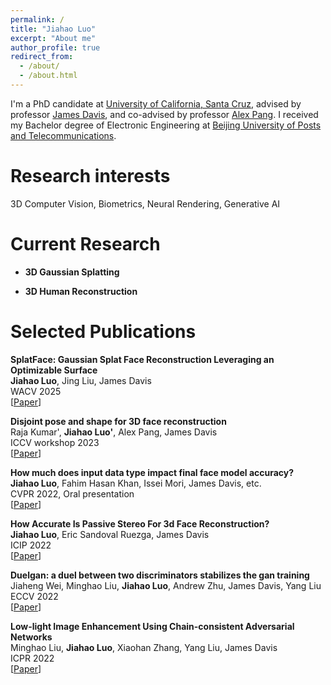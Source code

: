 ```yaml
---
permalink: /
title: "Jiahao Luo"
excerpt: "About me"
author_profile: true
redirect_from: 
  - /about/
  - /about.html
---
```


I'm a PhD candidate at [University of California, Santa Cruz](https://www.ucsc.edu/), advised by professor [James Davis](https://users.soe.ucsc.edu/~davis/), and co-advised by professor [Alex Pang](https://users.soe.ucsc.edu/~pang/). I received my Bachelor degree of Electronic Engineering at [Beijing University of Posts and Telecommunications](https://en.wikipedia.org/wiki/Beijing_University_of_Posts_and_Telecommunications).

Research interests
======
3D Computer Vision, Biometrics, Neural Rendering, Generative AI

Current Research
======

* **3D Gaussian Splatting** <br /> 

* **3D Human Reconstruction** <br /> 

Selected Publications
======

**SplatFace: Gaussian Splat Face Reconstruction Leveraging an Optimizable Surface**  <br /> 
**Jiahao Luo**, Jing Liu, James Davis  <br /> 
WACV 2025 <br /> 
\[[Paper](https://arxiv.org/pdf/2403.18784.pdf)\]

**Disjoint pose and shape for 3D face reconstruction**  <br /> 
Raja Kumar', **Jiahao Luo'**, Alex Pang, James Davis  <br /> 
ICCV workshop 2023 <br /> 
\[[Paper](https://openaccess.thecvf.com/content/ICCV2023W/AMFG/papers/Kumar_Disjoint_Pose_and_Shape_for_3D_Face_Reconstruction_ICCVW_2023_paper.pdf)\]

**How much does input data type impact final face model accuracy?**  <br /> 
**Jiahao Luo**, Fahim Hasan Khan, Issei Mori, James Davis, etc.  <br /> 
CVPR 2022, Oral presentation <br /> 
\[[Paper](https://openaccess.thecvf.com/content/CVPR2022/papers/Luo_How_Much_Does_Input_Data_Type_Impact_Final_Face_Model_CVPR_2022_paper.pdf)\]

**How Accurate Is Passive Stereo For 3d Face Reconstruction?**  <br /> 
**Jiahao Luo**, Eric Sandoval Ruezga, James Davis  <br /> 
ICIP 2022 <br /> 
\[[Paper](https://ieeexplore.ieee.org/abstract/document/9898004/)\]

**Duelgan: a duel between two discriminators stabilizes the gan training**  <br /> 
Jiaheng Wei, Minghao Liu, **Jiahao Luo**, Andrew Zhu, James Davis, Yang Liu  <br /> 
ECCV 2022 <br /> 
\[[Paper](https://arxiv.org/pdf/2101.07524.pdf)\]

**Low-light Image Enhancement Using Chain-consistent Adversarial Networks**  <br /> 
Minghao Liu, **Jiahao Luo**, Xiaohan Zhang, Yang Liu, James Davis  <br /> 
ICPR 2022 <br /> 
\[[Paper](https://ieeexplore.ieee.org/abstract/document/9956704/)\]



<!-- Getting started
======
1. Register a GitHub account if you don't have one and confirm your e-mail (required!)
1. Fork [this repository](https://github.com/academicpages/academicpages.github.io) by clicking the "fork" button in the top right. 
1. Go to the repository's settings (rightmost item in the tabs that start with "Code", should be below "Unwatch"). Rename the repository "[your GitHub username].github.io", which will also be your website's URL.
1. Set site-wide configuration and create content & metadata (see below -- also see [this set of diffs](http://archive.is/3TPas) showing what files were changed to set up [an example site](https://getorg-testacct.github.io) for a user with the username "getorg-testacct")
1. Upload any files (like PDFs, .zip files, etc.) to the files/ directory. They will appear at https://[your GitHub username].github.io/files/example.pdf.  
1. Check status by going to the repository settings, in the "GitHub pages" section

Site-wide configuration
------
The main configuration file for the site is in the base directory in [_config.yml](https://github.com/academicpages/academicpages.github.io/blob/master/_config.yml), which defines the content in the sidebars and other site-wide features. You will need to replace the default variables with ones about yourself and your site's github repository. The configuration file for the top menu is in [_data/navigation.yml](https://github.com/academicpages/academicpages.github.io/blob/master/_data/navigation.yml). For example, if you don't have a portfolio or blog posts, you can remove those items from that navigation.yml file to remove them from the header. 

Create content & metadata
------
For site content, there is one markdown file for each type of content, which are stored in directories like _publications, _talks, _posts, _teaching, or _pages. For example, each talk is a markdown file in the [_talks directory](https://github.com/academicpages/academicpages.github.io/tree/master/_talks). At the top of each markdown file is structured data in YAML about the talk, which the theme will parse to do lots of cool stuff. The same structured data about a talk is used to generate the list of talks on the [Talks page](https://academicpages.github.io/talks), each [individual page](https://academicpages.github.io/talks/2012-03-01-talk-1) for specific talks, the talks section for the [CV page](https://academicpages.github.io/cv), and the [map of places you've given a talk](https://academicpages.github.io/talkmap.html) (if you run this [python file](https://github.com/academicpages/academicpages.github.io/blob/master/talkmap.py) or [Jupyter notebook](https://github.com/academicpages/academicpages.github.io/blob/master/talkmap.ipynb), which creates the HTML for the map based on the contents of the _talks directory).

**Markdown generator**

I have also created [a set of Jupyter notebooks](https://github.com/academicpages/academicpages.github.io/tree/master/markdown_generator
) that converts a CSV containing structured data about talks or presentations into individual markdown files that will be properly formatted for the academicpages template. The sample CSVs in that directory are the ones I used to create my own personal website at stuartgeiger.com. My usual workflow is that I keep a spreadsheet of my publications and talks, then run the code in these notebooks to generate the markdown files, then commit and push them to the GitHub repository.

How to edit your site's GitHub repository
------
Many people use a git client to create files on their local computer and then push them to GitHub's servers. If you are not familiar with git, you can directly edit these configuration and markdown files directly in the github.com interface. Navigate to a file (like [this one](https://github.com/academicpages/academicpages.github.io/blob/master/_talks/2012-03-01-talk-1.md) and click the pencil icon in the top right of the content preview (to the right of the "Raw | Blame | History" buttons). You can delete a file by clicking the trashcan icon to the right of the pencil icon. You can also create new files or upload files by navigating to a directory and clicking the "Create new file" or "Upload files" buttons. 

Example: editing a markdown file for a talk
![Editing a markdown file for a talk](/images/editing-talk.png)

For more info
------
More info about configuring academicpages can be found in [the guide](https://academicpages.github.io/markdown/). The [guides for the Minimal Mistakes theme](https://mmistakes.github.io/minimal-mistakes/docs/configuration/) (which this theme was forked from) might also be helpful.
 -->